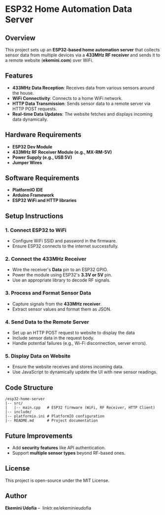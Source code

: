 # ESP32 Home Automation Data Server

## Overview

This project sets up an **ESP32-based home automation server** that collects sensor data from multiple devices via a **433MHz RF receiver** and sends it to a remote website (**ekemini.com**) over WiFi.

## Features

- **433MHz Data Reception**: Receives data from various sensors around the house.
- **WiFi Connectivity**: Connects to a home WiFi network.
- **HTTP Data Transmission**: Sends sensor data to a remote server via HTTP POST requests.
- **Real-time Data Updates**: The website fetches and displays incoming data dynamically.

## Hardware Requirements

- **ESP32 Dev Module**
- **433MHz RF Receiver Module (e.g., MX-RM-5V)**
- **Power Supply (e.g., USB 5V)**
- **Jumper Wires**

## Software Requirements

- **PlatformIO IDE**
- **Arduino Framework**
- **ESP32 WiFi and HTTP libraries**

## Setup Instructions

### 1. Connect ESP32 to WiFi

- Configure WiFi SSID and password in the firmware.
- Ensure ESP32 connects to the internet successfully.

### 2. Connect the 433MHz Receiver

- Wire the receiver's **Data** pin to an ESP32 GPIO.
- Power the module using ESP32's **3.3V or 5V** pin.
- Use an appropriate library to decode RF signals.

### 3. Process and Format Sensor Data

- Capture signals from the **433MHz receiver**.
- Extract sensor values and format them as JSON.

### 4. Send Data to the Remote Server

- Set up an HTTP POST request to website to display the data
- Include sensor data in the request body.
- Handle potential failures (e.g., Wi-Fi disconnection, server errors).

### 5. Display Data on Website

- Ensure the website receives and stores incoming data.
- Use JavaScript to dynamically update the UI with new sensor readings.

## Code Structure

```
/esp32-home-server
|-- src/
|   |-- main.cpp   # ESP32 firmware (WiFi, RF Receiver, HTTP Client)
|-- include/
|-- platformio.ini # PlatformIO configuration
|-- README.md      # Project documentation
```

## Future Improvements

- Add **security features** like API authentication.
- Support **multiple sensor types** beyond RF-based ones.

## License

This project is open-source under the MIT License.

## Author

**Ekemini Udofia** –  linktr.ee/ekeminieudofia

